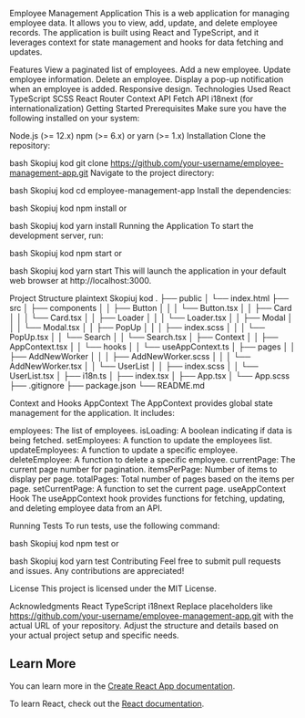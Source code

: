 Employee Management Application
This is a web application for managing employee data. It allows you to view, add, update, and delete employee records. The application is built using React and TypeScript, and it leverages context for state management and hooks for data fetching and updates.

Features
View a paginated list of employees.
Add a new employee.
Update employee information.
Delete an employee.
Display a pop-up notification when an employee is added.
Responsive design.
Technologies Used
React
TypeScript
SCSS
React Router
Context API
Fetch API
i18next (for internationalization)
Getting Started
Prerequisites
Make sure you have the following installed on your system:

Node.js (>= 12.x)
npm (>= 6.x) or yarn (>= 1.x)
Installation
Clone the repository:

bash
Skopiuj kod
git clone https://github.com/your-username/employee-management-app.git
Navigate to the project directory:

bash
Skopiuj kod
cd employee-management-app
Install the dependencies:

bash
Skopiuj kod
npm install
or

bash
Skopiuj kod
yarn install
Running the Application
To start the development server, run:

bash
Skopiuj kod
npm start
or

bash
Skopiuj kod
yarn start
This will launch the application in your default web browser at http://localhost:3000.

Project Structure
plaintext
Skopiuj kod
.
├── public
│   └── index.html
├── src
│   ├── components
│   │   ├── Button
│   │   │   └── Button.tsx
│   │   ├── Card
│   │   │   └── Card.tsx
│   │   ├── Loader
│   │   │   └── Loader.tsx
│   │   ├── Modal
│   │   │   └── Modal.tsx
│   │   ├── PopUp
│   │   │   ├── index.scss
│   │   │   └── PopUp.tsx
│   │   └── Search
│   │       └── Search.tsx
│   ├── Context
│   │   ├── AppContext.tsx
│   │   └── hooks
│   │       └── useAppContext.ts
│   ├── pages
│   │   ├── AddNewWorker
│   │   │   ├── AddNewWorker.scss
│   │   │   └── AddNewWorker.tsx
│   │   └── UserList
│   │       ├── index.scss
│   │       └── UserList.tsx
│   ├── i18n.ts
│   ├── index.tsx
│   ├── App.tsx
│   └── App.scss
├── .gitignore
├── package.json
└── README.md

Context and Hooks
AppContext
The AppContext provides global state management for the application. It includes:

employees: The list of employees.
isLoading: A boolean indicating if data is being fetched.
setEmployees: A function to update the employees list.
updateEmployees: A function to update a specific employee.
deleteEmployee: A function to delete a specific employee.
currentPage: The current page number for pagination.
itemsPerPage: Number of items to display per page.
totalPages: Total number of pages based on the items per page.
setCurrentPage: A function to set the current page.
useAppContext Hook
The useAppContext hook provides functions for fetching, updating, and deleting employee data from an API.

Running Tests
To run tests, use the following command:

bash
Skopiuj kod
npm test
or

bash
Skopiuj kod
yarn test
Contributing
Feel free to submit pull requests and issues. Any contributions are appreciated!

License
This project is licensed under the MIT License.

Acknowledgments
React
TypeScript
i18next
Replace placeholders like https://github.com/your-username/employee-management-app.git with the actual URL of your repository. Adjust the structure and details based on your actual project setup and specific needs.

## Learn More

You can learn more in the [Create React App documentation](https://facebook.github.io/create-react-app/docs/getting-started).

To learn React, check out the [React documentation](https://reactjs.org/).

